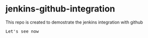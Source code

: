 # jenkins-github-integration
This repo is created to demostrate the jenkins integration with github
<pre>Let's see now</pre>
